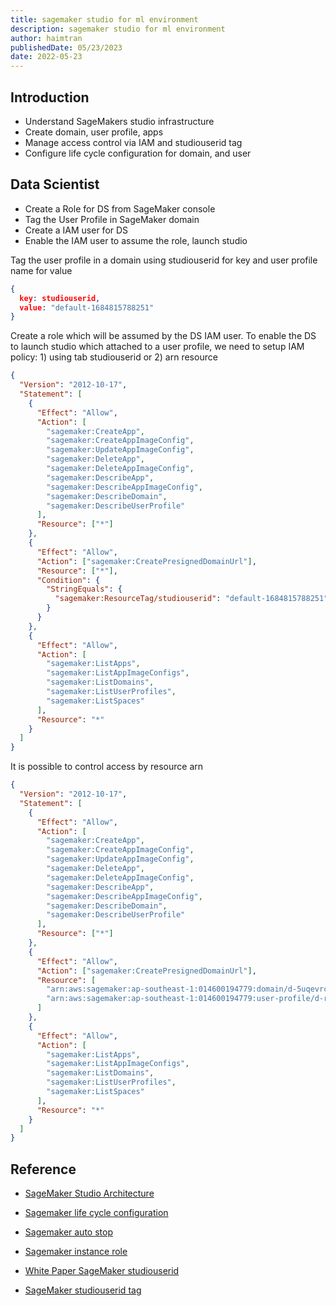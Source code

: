 ```yaml
---
title: sagemaker studio for ml environment
description: sagemaker studio for ml environment
author: haimtran
publishedDate: 05/23/2023
date: 2022-05-23
---
```


## Introduction

- Understand SageMakers studio infrastructure
- Create domain, user profile, apps
- Manage access control via IAM and studiouserid tag
- Configure life cycle configuration for domain, and user

## Data Scientist

- Create a Role for DS from SageMaker console
- Tag the User Profile in SageMaker domain
- Create a IAM user for DS
- Enable the IAM user to assume the role, launch studio

Tag the user profile in a domain using studiouserid for key and user profile name for value

```json
{
  key: studiouserid,
  value: "default-1684815788251"
}
```

Create a role which will be assumed by the DS IAM user. To enable the DS to launch studio which attached to a user profile, we need to setup IAM policy: 1) using tab studiouserid or 2) arn resource

```json
{
  "Version": "2012-10-17",
  "Statement": [
    {
      "Effect": "Allow",
      "Action": [
        "sagemaker:CreateApp",
        "sagemaker:CreateAppImageConfig",
        "sagemaker:UpdateAppImageConfig",
        "sagemaker:DeleteApp",
        "sagemaker:DeleteAppImageConfig",
        "sagemaker:DescribeApp",
        "sagemaker:DescribeAppImageConfig",
        "sagemaker:DescribeDomain",
        "sagemaker:DescribeUserProfile"
      ],
      "Resource": ["*"]
    },
    {
      "Effect": "Allow",
      "Action": ["sagemaker:CreatePresignedDomainUrl"],
      "Resource": ["*"],
      "Condition": {
        "StringEquals": {
          "sagemaker:ResourceTag/studiouserid": "default-1684815788251"
        }
      }
    },
    {
      "Effect": "Allow",
      "Action": [
        "sagemaker:ListApps",
        "sagemaker:ListAppImageConfigs",
        "sagemaker:ListDomains",
        "sagemaker:ListUserProfiles",
        "sagemaker:ListSpaces"
      ],
      "Resource": "*"
    }
  ]
}
```

It is possible to control access by resource arn

```json
{
  "Version": "2012-10-17",
  "Statement": [
    {
      "Effect": "Allow",
      "Action": [
        "sagemaker:CreateApp",
        "sagemaker:CreateAppImageConfig",
        "sagemaker:UpdateAppImageConfig",
        "sagemaker:DeleteApp",
        "sagemaker:DeleteAppImageConfig",
        "sagemaker:DescribeApp",
        "sagemaker:DescribeAppImageConfig",
        "sagemaker:DescribeDomain",
        "sagemaker:DescribeUserProfile"
      ],
      "Resource": ["*"]
    },
    {
      "Effect": "Allow",
      "Action": ["sagemaker:CreatePresignedDomainUrl"],
      "Resource": [
        "arn:aws:sagemaker:ap-southeast-1:014600194779:domain/d-5uqevrcgia9q",
        "arn:aws:sagemaker:ap-southeast-1:014600194779:user-profile/d-rmxdg2gitvsb/default-1684815788251"
      ]
    },
    {
      "Effect": "Allow",
      "Action": [
        "sagemaker:ListApps",
        "sagemaker:ListAppImageConfigs",
        "sagemaker:ListDomains",
        "sagemaker:ListUserProfiles",
        "sagemaker:ListSpaces"
      ],
      "Resource": "*"
    }
  ]
}
```

## Reference

- [SageMaker Studio Architecture](https://docs.aws.amazon.com/sagemaker/latest/dg/notebooks.html)

- [Sagemaker life cycle configuration](https://modelpredict.com/sagemaker-stop-your-instances-when-idle/)

- [Sagemaker auto stop](https://github.com/aws-samples/amazon-sagemaker-notebook-instance-lifecycle-config-samples/blob/master/scripts/auto-stop-idle/on-start.sh)

- [Sagemaker instance role](https://docs.aws.amazon.com/sagemaker/latest/dg/sagemaker-roles.html#sagemaker-roles-createnotebookinstance-perms)

- [White Paper SageMaker studiouserid](https://docs.aws.amazon.com/whitepapers/latest/sagemaker-studio-admin-best-practices/identity-management.html)

- [SageMaker studiouserid tag](https://docs.aws.amazon.com/whitepapers/latest/sagemaker-studio-admin-best-practices/permissions-management.html)
